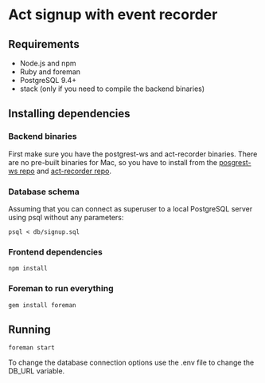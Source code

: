 # Act signup with event recorder

## Requirements

 * Node.js and npm
 * Ruby and foreman
 * PostgreSQL 9.4+
 * stack (only if you need to compile the backend binaries)

## Installing dependencies

### Backend binaries

First make sure you have the postgrest-ws and act-recorder binaries.
There are no pre-built binaries for Mac, so you have to install from the 
[posgrest-ws repo](https://github.com/diogob/postgrest-ws) and
[act-recorder repo](https://github.com/diogob/act-recorder).

### Database schema

Assuming that you can connect as superuser to a local PostgreSQL server using psql 
without any parameters:
```
psql < db/signup.sql
```

### Frontend dependencies

```
npm install
```

### Foreman to run everything

```
gem install foreman
```

## Running

```
foreman start
```

To change the database connection options use the .env file to change the DB_URL variable.
